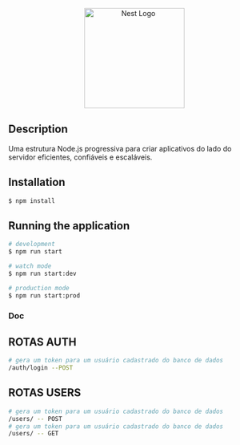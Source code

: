 <p align="center">
  <img src="https://cdn-icons-png.flaticon.com/512/3366/3366050.png" width="200" alt="Nest Logo" />
</p>

## Description

Uma estrutura Node.js progressiva para criar aplicativos do lado do servidor eficientes, confiáveis ​​e escaláveis.

## Installation

```bash
$ npm install
```

## Running the application

```bash
# development
$ npm run start

# watch mode
$ npm run start:dev

# production mode
$ npm run start:prod
```

### Doc

## ROTAS AUTH

```bash
# gera um token para um usuário cadastrado do banco de dados
/auth/login --POST
```

## ROTAS USERS

```bash
# gera um token para um usuário cadastrado do banco de dados
/users/ -- POST
# gera um token para um usuário cadastrado do banco de dados
/users/ -- GET
```
